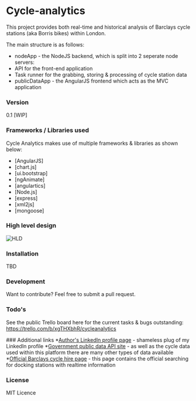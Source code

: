# Cycle-analytics
This project provides both real-time and historical analysis of Barclays cycle stations (aka Borris bikes) within London.

The main structure is as follows:
* nodeApp - the NodeJS backend, which is split into 2 seperate node servers:
 * API for the front-end application
 * Task runner for the grabbing, storing & processing of cycle station data
* publicDataApp - the AngularJS frontend which acts as the MVC application

### Version
0.1 [WIP]

### Frameworks / Libraries used

Cycle Analytics makes use of multiple frameworks & libraries as shown below:

* [AngularJS] 
 * [chart.js] 
 * [ui.bootstrap]
 * [ngAnimate]
 * [angulartics]
* [Node.js] 
 * [express] 
 * [xml2js] 
 * [mongoose] 

### High level design

![HLD](http://cycleanalytics.io/assets/img/cycleanalytics.png)

### Installation

TBD

### Development

Want to contribute? Feel free to submit a pull request.

### Todo's

See the public Trello board here for the current tasks & bugs outstanding: https://trello.com/b/xgTHXbhR/cycleanalytics

### Additional links
*[Author's LinkedIn profile page](http://uk.linkedin.com/in/ryanmusselwhite/en) - shameless plug of my LinkedIn profile
*[Government public data API site](http://www.tfl.gov.uk/info-for/open-data-users/) - as well as the cycle data used within this platform there are many other types of data available
*[Official Barclays cycle hire page](https://web.barclayscyclehire.tfl.gov.uk/maps) - this page contains the official searching for docking stations with realtime information

### License

MIT Licence
